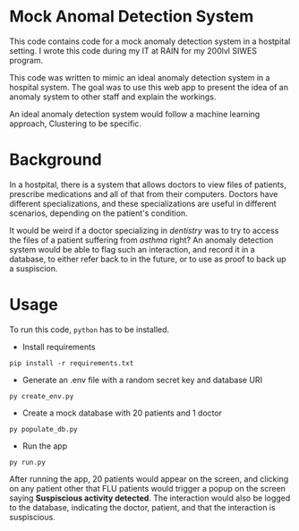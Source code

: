 # Mock Anomal Detection System
This code contains code for a mock anomaly detection system in a hostpital setting. I wrote this code during my IT at RAIN for my 200lvl SIWES program.

This code was written to mimic an ideal anomaly detection system in a hospital system. The goal was to use this web app to present the idea of an anomaly system to other staff and explain the workings.

An ideal anomaly detection system would follow a machine learning approach, Clustering to be specific.

# Background
In a hostpital, there is a system that allows doctors to view files of patients, prescribe medications and all of that from their computers. Doctors have different specializations, and these specializations are useful in different scenarios, depending on the patient's condition. 

It would be weird if a doctor specializing in *dentistry* was to try to access the files of a patient suffering from *asthma* right? An anomaly detection system would be able to flag such an interaction, and record it in a database, to either refer back to in the future, or to use as proof to back up a suspiscion.

# Usage
To run this code, `python` has to be installed.

* Install requirements
```
pip install -r requirements.txt
```

* Generate an .env file with a random secret key and database URI
```
py create_env.py
```

* Create a mock database with 20 patients and 1 doctor
```
py populate_db.py
```

* Run the app
```
py run.py
```

After running the app, 20 patients would appear on the screen, and clicking on any patient other that FLU patients would trigger a popup on the screen saying **Suspiscious activity detected**. The interaction would also be logged to the database, indicating the doctor, patient, and that the interaction is suspiscious.

